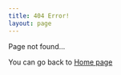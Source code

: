 ```yaml
---
title: 404 Error!
layout: page
---
```


Page not found...

You can go back to [Home page](/index.html)
